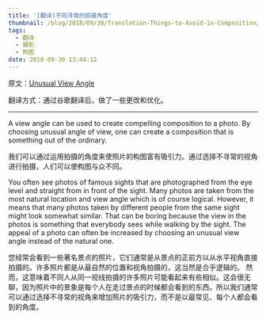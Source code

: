 ```yaml
---
title: '[翻译]不同寻常的拍摄角度'
thumbnail: /blog/2018/09/30/Translation-Things-to-Avoid-in-Composition/p1.jpg
tags:
  - 翻译
  - 摄影
  - 构图
date: 2018-09-30 13:44:12
---
```


原文：[Unusual View Angle](http://www.secondpicture.com/tutorials/photography/photo_composition_with_unusual_view_angle.html)

翻译方式：通过谷歌翻译后，做了一些更改和优化。

---

A view angle can be used to create compelling composition to a photo. By choosing unusual angle of view, one can create a composition that is something out of the ordinary.

我们可以通过运用拍摄的角度来使照片的构图富有吸引力。通过选择不寻常的视角进行拍摄，人们可以使构图与众不同。

You often see photos of famous sights that are photographed from the eye level and straight from in front of the sight. Many photos are taken from the most natural location and view angle which is of course logical. However, it means that many photos taken by different people from the same sight might look somewhat similar. That can be boring because the view in the photos is something that everybody sees while walking by the sight. The appeal of a photo can often be increased by choosing an unusual view angle instead of the natural one.

您经常会看到一些著名景点的照片，它们通常是从景点的正前方以从水平视角直接拍摄的。许多照片都是从最自然的位置和视角拍摄的，这当然是合乎逻辑的。 然而，这意味着不同人从同一视线拍摄的许多照片可能看起来有些相似。这会很无聊，因为照片中的景象是每个人在走过景点的时候都会看到的东西。所以我们通常可以通过选择不寻常的视角来增加照片的吸引力，而不是以最常见、每个人都会看到的角度。